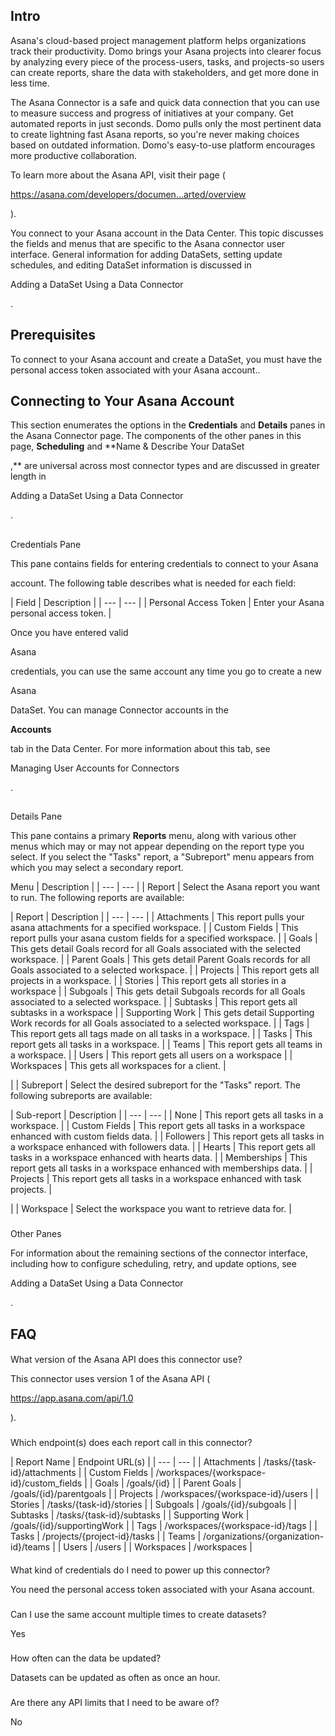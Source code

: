 

Intro
-------


 Asana's cloud-based project management platform helps organizations track their productivity. Domo brings your Asana projects into clearer focus by analyzing every piece of the process-users, tasks, and projects-so users can create reports, share the data with stakeholders, and get more done in less time.


 The Asana Connector is a safe and quick data connection that you can use to measure success and progress of initiatives at your company. Get automated reports in just seconds. Domo pulls only the most pertinent data to create lightning fast Asana reports, so you're never making choices based on outdated information. Domo's easy-to-use platform encourages more productive collaboration.

To learn more about the Asana API, visit their page (

https://asana.com/developers/documen...arted/overview

).


 You connect to your Asana account in the Data Center. This topic discusses the fields and menus that are specific to the Asana connector user interface. General information for adding DataSets, setting update schedules, and editing DataSet information is discussed in

Adding a DataSet Using a Data Connector

.


 Prerequisites
---------------

To connect to your Asana account and create a DataSet, you must have the personal access token associated with your Asana account..


 Connecting to Your Asana Account
----------------------------------

This section enumerates the options in the
 **Credentials**
 and
 **Details**
 panes in the Asana Connector page. The components of the other panes in this page,
 **Scheduling**
 and
 **Name & Describe Your DataSet

,**
 are universal across most connector types and are discussed in greater length in

Adding a DataSet Using a Data Connector

.

##
 Credentials Pane


 This pane contains fields for entering credentials to connect to your Asana


 account. The following table describes what is needed for each field:


|
 Field
  |
 Description
  |
| --- | --- |
|
 Personal Access Token
  |
 Enter your Asana personal access token.
  |

Once you have entered valid

Asana

credentials, you can use the same account any time you go to create a new

Asana

DataSet. You can manage Connector accounts in the


**Accounts**


 tab in the Data Center. For more information about this tab, see

Managing User Accounts for Connectors

.

##
 Details Pane

This pane contains a primary
 **Reports**
 menu, along with various other menus which may or may not appear depending on the report type you select. If you select the "Tasks" report, a "Subreport" menu appears from which you may select a secondary report.


 Menu
  |
 Description
  |
| --- | --- |
|
 Report
  |
 Select the Asana report you want to run. The following reports are available:


|
 Report
  |
 Description
  |
| --- | --- |
|
 Attachments
  |
 This report pulls your asana attachments for a specified workspace.
  |
|
 Custom Fields
  |
 This report pulls your asana custom fields for a specified workspace.
  |
|
 Goals
  |
 This gets detail Goals record for all Goals associated with the selected workspace.
  |
|
 Parent Goals
  |
 This gets detail Parent Goals records for all Goals associated to a selected workspace.
  |
|
 Projects
  |
 This report gets all projects in a workspace.
  |
|
 Stories
  |
 This report gets all stories in a workspace
  |
|
 Subgoals
  |
 This gets detail Subgoals records for all Goals associated to a selected workspace.
  |
|
 Subtasks
  |
 This report gets all subtasks in a workspace
  |
|
 Supporting Work
  |
 This gets detail Supporting Work records for all Goals associated to a selected workspace.
  |
|
 Tags
  |
 This report gets all tags made on all tasks in a workspace.
  |
|
 Tasks
  |
 This report gets all tasks in a workspace.
  |
|
 Teams
  |
 This report gets all teams in a workspace.
  |
|
 Users
  |
 This report gets all users on a workspace
  |
|
 Workspaces
  |
 This gets all workspaces for a client.
  |

|
|
 Subreport
  |
 Select the desired subreport for the "Tasks" report. The following subreports are available:


|
 Sub-report
  |
 Description
  |
| --- | --- |
|
 None
  |
 This report gets all tasks in a workspace.
  |
|
 Custom Fields
  |
 This report gets all tasks in a workspace enhanced with custom fields data.
  |
|
 Followers
  |
 This report gets all tasks in a workspace enhanced with followers data.
  |
|
 Hearts
  |
 This report gets all tasks in a workspace enhanced with hearts data.
  |
|
 Memberships
  |
 This report gets all tasks in a workspace enhanced with memberships data.
  |
|
 Projects
  |
 This report gets all tasks in a workspace enhanced with task projects.
  |

|
|
 Workspace
  |
 Select the workspace you want to retrieve data for.
  |


###
 Other Panes

For information about the remaining sections of the connector interface, including how to configure scheduling, retry, and update options, see

Adding a DataSet Using a Data Connector

.


 FAQ
-----


####
 What version of the Asana API does this connector use?

This connector uses version 1 of the Asana API (

https://app.asana.com/api/1.0

).

###
 Which endpoint(s) does each report call in this connector?


|
 Report Name
  |
 Endpoint URL(s)
  |
| --- | --- |
|
 Attachments
  |
 /tasks/{task-id}/attachments
  |
|
 Custom Fields
  |
 /workspaces/{workspace-id}/custom\_fields
  |
|
 Goals
  |
 /goals/{id}
  |
|
 Parent Goals
  |
 /goals/{id}/parentgoals
  |
|
 Projects
  |
 /workspaces/{workspace-id}/users
  |
|
 Stories
  |
 /tasks/{task-id}/stories
  |
|
 Subgoals
  |
 /goals/{id}/subgoals
  |
|
 Subtasks
  |
 /tasks/{task-id}/subtasks
  |
|
 Supporting Work
  |
 /goals/{id}/supportingWork
  |
|
 Tags
  |
 /workspaces/{workspace-id}/tags
  |
|
 Tasks
  |
 /projects/{project-id}/tasks
  |
|
 Teams
  |
 /organizations/{organization-id}/teams
  |
|
 Users
  |
 /users
  |
|
 Workspaces
  |
 /workspaces
  |


####
 What kind of credentials do I need to power up this connector?

You need the personal access token associated with your Asana account.

###
 Can I use the same account multiple times to create datasets?

Yes

###
 How often can the data be updated?

Datasets can be updated as often as once an hour.

###
 Are there any API limits that I need to be aware of?

No

